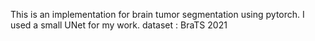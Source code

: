 This is an implementation for brain tumor segmentation using pytorch. I used a small UNet for my work.
dataset : BraTS 2021
